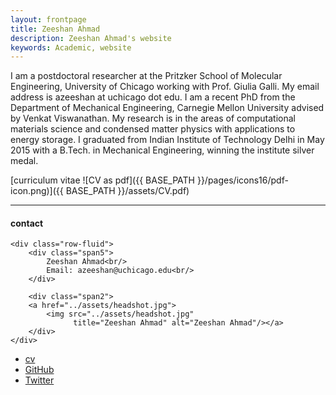```yaml
---
layout: frontpage
title: Zeeshan Ahmad
description: Zeeshan Ahmad's website
keywords: Academic, website
---
```


I am a postdoctoral researcher at the Pritzker School of Molecular Engineering, University of Chicago working with Prof. Giulia Galli. My email address is azeeshan at uchicago dot edu. I am a recent PhD from the Department of Mechanical Engineering, Carnegie Mellon University advised by Venkat Viswanathan. My research is in the areas of computational materials science and condensed matter physics with applications to energy storage. I graduated from Indian Institute of Technology Delhi in May 2015 with a B.Tech. in Mechanical Engineering, winning the institute silver medal.

[curriculum vitae ![CV as pdf]({{ BASE_PATH }}/pages/icons16/pdf-icon.png)]({{ BASE_PATH }}/assets/CV.pdf)<br/>


---


<div class="container">
<h4><a name="Contact"></a>contact</h4>

    <div class="row-fluid">
        <div class="span5">
            Zeeshan Ahmad<br/>
            Email: azeeshan@uchicago.edu<br/>
        </div>

        <div class="span2">
        <a href="../assets/headshot.jpg">
            <img src="../assets/headshot.jpg"
                  title="Zeeshan Ahmad" alt="Zeeshan Ahmad"/></a>
        </div>
    </div>
</div>

<div class="navbar">
  <div class="navbar-inner">
      <ul class="nav">
          <li><a href="{{ BASE_PATH }}/assets/CV.pdf">cv</a></li>
          <li><a href="https://github.com/ahzeeshan">GitHub</a></li>
          <li><a href="https://twitter.com/zahmad01">Twitter</a></li>
      </ul>
  </div>
</div>